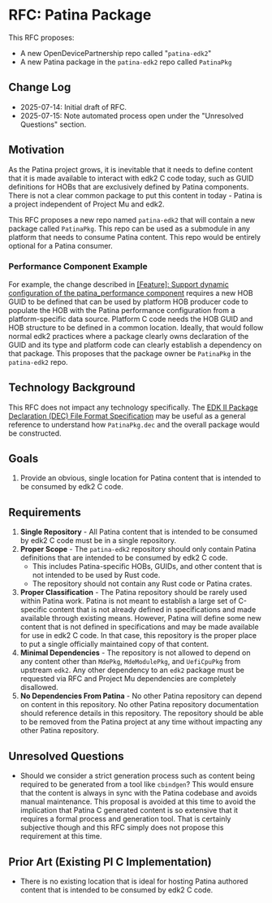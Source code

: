 # RFC: Patina Package

This RFC proposes:

- A new OpenDevicePartnership repo called "`patina-edk2`"
- A new Patina package in the `patina-edk2` repo called `PatinaPkg`

## Change Log

- 2025-07-14: Initial draft of RFC.
- 2025-07-15: Note automated process open under the "Unresolved Questions" section.

## Motivation

As the Patina project grows, it is inevitable that it needs to define content that it is made available to interact
with edk2 C code today, such as GUID definitions for HOBs that are exclusively defined by Patina components. There is
not a clear common package to put this content in today - Patina is a project independent of Project Mu and edk2.

This RFC proposes a new repo named `patina-edk2` that will contain a new package called `PatinaPkg`. This repo can
be used as a submodule in any platform that needs to consume Patina content. This repo would be entirely optional
for a Patina consumer.

### Performance Component Example

For example, the change described in [[Feature]: Support dynamic configuration of the patina_performance component](https://github.com/OpenDevicePartnership/patina/issues/578)
requires a new HOB GUID to be defined that can be used by platform HOB producer code to populate the HOB with the
Patina performance configuration from a platform-specific data source. Platform C code needs the HOB GUID and HOB
structure to be defined in a common location. Ideally, that would follow normal edk2 practices where a package clearly
owns declaration of the GUID and its type and platform code can clearly establish a dependency on that package. This
proposes that the package owner be `PatinaPkg` in the `patina-edk2` repo.

## Technology Background

This RFC does not impact any technology specifically. The [EDK II Package Declaration (DEC) File Format Specification](https://tianocore-docs.github.io/edk2-DecSpecification/release-1.27/)
may be useful as a general reference to understand how `PatinaPkg.dec` and the overall package would be constructed.

## Goals

1. Provide an obvious, single location for Patina content that is intended to be consumed by edk2 C code.

## Requirements

1. **Single Repository** - All Patina content that is intended to be consumed by edk2 C code must be in a single
   repository.
2. **Proper Scope** - The `patina-edk2` repository should only contain Patina definitions that are intended to be
   consumed by edk2 C code.
   - This includes Patina-specific HOBs, GUIDs, and other content that is not intended to be used by Rust code.
   - The repository should not contain any Rust code or Patina crates.
3. **Proper Classification** - The Patina repository should be rarely used within Patina work. Patina is not meant to
   establish a large set of C-specific content that is not already defined in specifications and made available
   through existing means. However, Patina will define some new content that is not defined in specifications and may
   be made available for use in edk2 C code. In that case, this repository is the proper place to put a single
   officially maintained copy of that content.
4. **Minimal Dependencies** - The repository is not allowed to depend on any content other than `MdePkg`, `MdeModulePkg`,
   and `UefiCpuPkg` from upstream `edk2`. Any other dependency to an `edk2` package must be requested via RFC and
   Project Mu dependencies are completely disallowed.
5. **No Dependencies From Patina** - No other Patina repository can depend on content in this repository. No other
   Patina repository documentation should reference details in this repository. The repository should be able to be
   removed from the Patina project at any time without impacting any other Patina repository.

## Unresolved Questions

- Should we consider a strict generation process such as content being required to be generated from a tool like
  `cbindgen`? This would ensure that the content is always in sync with the Patina codebase and avoids manual
  maintenance. This proposal is avoided at this time to avoid the implication that Patina C generated content is
  so extensive that it requires a formal process and generation tool. That is certainly subjective though and this
  RFC simply does not propose this requirement at this time.

## Prior Art (Existing PI C Implementation)

- There is no existing location that is ideal for hosting Patina authored content that is intended to be consumed by
  edk2 C code.
